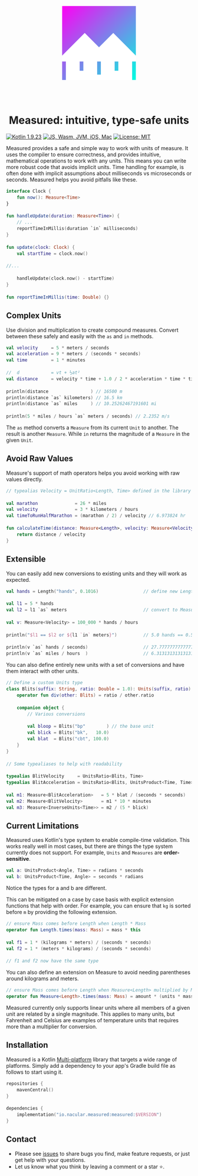<div style="text-align:center"><img src="docs/measured.svg" alt="measured" style="height:200px;margin-bottom:50px"></div>
<div style="text-align:center"><h1>Measured: intuitive, type-safe units</h1></div>

[![Kotlin 1.9.23](https://img.shields.io/badge/Kotlin_1.9.23-blue.svg?style=for-the-badge&logo=kotlin&logoColor=white)](http://kotlinlang.org)
[![JS, Wasm, JVM, iOS, Mac](https://img.shields.io/badge/JS%2C_Wasm%2C_JVM%2C_iOS%2C_Mac-purple?style=for-the-badge&logo=kotlin&logoColor=white)](https://kotlinlang.org/docs/js-overview.html)
[![License: MIT](https://img.shields.io/badge/MIT_License-green.svg?style=for-the-badge)](https://github.com/nacular/measured/blob/master/LICENSE)

Measured provides a safe and simple way to work with units of measure. It uses the compiler to ensure correctness, and provides intuitive, mathematical operations to work with any units. This means you can write more robust code that avoids implicit units. Time handling for example, is often done with implicit assumptions about milliseconds vs microseconds or seconds. Measured helps you avoid pitfalls like these.

```kotlin
interface Clock {
    fun now(): Measure<Time>
}

fun handleUpdate(duration: Measure<Time>) {
    // ...
    reportTimeInMillis(duration `in` milliseconds)
}

fun update(clock: Clock) {
    val startTime = clock.now()

//...

    handleUpdate(clock.now() - startTime)
}

fun reportTimeInMillis(time: Double) {}
```

## Complex Units

Use division and multiplication to create compound measures. Convert between these safely and easily with the `as` and `in` methods.

```kotlin
val velocity     = 5 * meters / seconds
val acceleration = 9 * meters / (seconds * seconds)
val time         = 1 * minutes

//  d            = vt + ½at²
val distance     = velocity * time + 1.0 / 2 * acceleration * time * time

println(distance                ) // 16500 m
println(distance `as` kilometers) // 16.5 km
println(distance `as` miles     ) // 10.25262467191601 mi

println(5 * miles / hours `as` meters / seconds) // 2.2352 m/s
```

The `as` method converts a `Measure` from its current `Unit` to another. The result is another `Measure`. While `in` returns the magnitude of a `Measure` in the given `Unit`.

## Avoid Raw Values

Measure's support of math operators helps you avoid working with raw values directly.

```kotlin
// typealias Velocity = UnitRatio<Length, Time> defined in the library

val marathon              = 26 * miles
val velocity              = 3 * kilometers / hours
val timeToRunHalfMarathon = (marathon / 2) / velocity // 6.973824 hr

fun calculateTime(distance: Measure<Length>, velocity: Measure<Velocity>): Measure<Time> {
    return distance / velocity
}
```

## Extensible

You can easily add new conversions to existing units and they will work as expected.

```kotlin
val hands = Length("hands", 0.1016)                 // define new Length unit

val l1 = 5 * hands
val l2 = l1 `as` meters                             // convert to Measure with new unit

val v: Measure<Velocity> = 100_000 * hands / hours

println("$l1 == $l2 or ${l1 `in` meters}")          // 5.0 hands == 0.508 m or 0.508

println(v `as` hands / seconds)                     // 27.77777777777778 hands/s
println(v `as` miles / hours  )                     // 6.313131313131313 mi/hr
```

You can also define entirely new units with a set of conversions and have them interact with other units.

```kotlin
// Define a custom Units type
class Blits(suffix: String, ratio: Double = 1.0): Units(suffix, ratio) {
    operator fun div(other: Blits) = ratio / other.ratio

    companion object {
        // Various conversions

        val bloop = Blits("bp"        ) // the base unit
        val blick = Blits("bk",   10.0)
        val blat  = Blits("cbt", 100.0)
    }
}

// Some typealiases to help with readability

typealias BlitVelocity     = UnitsRatio<Blits, Time>
typealias BlitAcceleration = UnitsRatio<Blits, UnitsProduct<Time, Time>>

val m1: Measure<BlitAcceleration>   = 5 * blat / (seconds * seconds)
val m2: Measure<BlitVelocity>       = m1 * 10 * minutes
val m3: Measure<InverseUnits<Time>> = m2 / (5 * blick)
```

## Current Limitations

Measured uses Kotlin's type system to enable compile-time validation. This works really well in most cases, but there
are things the type system currently does not support. For example, `Units` and `Measures` are **order-sensitive**.

```kotlin
val a: UnitsProduct<Angle, Time> = radians * seconds
val b: UnitsProduct<Time, Angle> = seconds * radians
```

Notice the types for a and b are different.

This can be mitigated on a case by case basis with explicit extension functions that help with order. For example,
you can ensure that `kg` is sorted before `m` by providing the following extension.

```kotlin
// ensure Mass comes before Length when Length * Mass
operator fun Length.times(mass: Mass) = mass * this

val f1 = 1 * (kilograms * meters) / (seconds * seconds)
val f2 = 1 * (meters * kilograms) / (seconds * seconds)

// f1 and f2 now have the same type
```

You can also define an extension on Measure to avoid needing parentheses around kilograms and meters.

```kotlin
// ensure Mass comes before Length when Measure<Length> multiplied by Mass
operator fun Measure<Length>.times(mass: Mass) = amount * (units * mass)
```

Measured currently only supports linear units where all members of a given unit are related by a single magnitude. This
applies to many units, but Fahrenheit and Celsius are examples of temperature units that requires more than a multiplier
for conversion.


## Installation

Measured is a Kotlin [Multi-platform](https://kotlinlang.org/docs/multiplatform-get-started.html) library that targets a wide range of platforms. Simply add a dependency to your app's Gradle build file as follows to start using it.

```kotlin
repositories {
    mavenCentral()
}

dependencies {
    implementation("io.nacular.measured:measured:$VERSION")
}
```

## Contact

- Please see [issues](https://github.com/nacular/measured/issues) to share bugs you find, make feature requests, or just get help with your questions.
- Let us know what you think by leaving a comment or a star ⭐️.